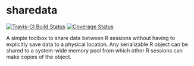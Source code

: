 # sharedata

[![Travis-CI Build Status](https://travis-ci.org/renkun-ken/sharedata.svg?branch=master)](https://travis-ci.org/renkun-ken/sharedata) [![Coverage Status](https://coveralls.io/repos/renkun-ken/sharedata/badge.svg)](https://coveralls.io/r/renkun-ken/sharedata)


A simple toolbox to share data between R sessions without having to explicitly save data to a physical location. Any serializable R object can be shared to a system-wide memory pool from which other R sessions can make copies of the object.
